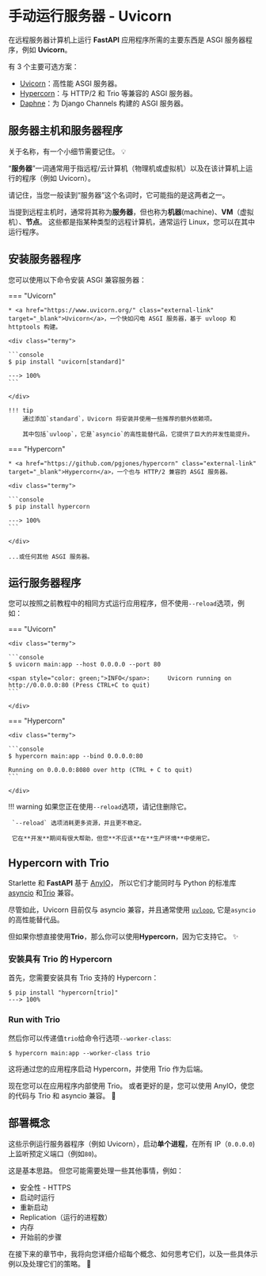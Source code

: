# 手动运行服务器 - Uvicorn

在远程服务器计算机上运行 **FastAPI** 应用程序所需的主要东西是 ASGI 服务器程序，例如 **Uvicorn**。

有 3 个主要可选方案：

* <a href="https://www.uvicorn.org/" class="external-link" target="_blank">Uvicorn</a>：高性能 ASGI 服务器。
* <a href="https://hypercorn.readthedocs.io/" class="external-link" target="_blank">Hypercorn</a>：与 HTTP/2 和 Trio 等兼容的 ASGI 服务器。
* <a href="https://github.com/django/daphne" class="external-link" target="_blank">Daphne</a>：为 Django Channels 构建的 ASGI 服务器。

## 服务器主机和服务器程序

关于名称，有一个小细节需要记住。 💡

“**服务器**”一词通常用于指远程/云计算机（物理机或虚拟机）以及在该计算机上运行的程序（例如 Uvicorn）。

请记住，当您一般读到“服务器”这个名词时，它可能指的是这两者之一。

当提到远程主机时，通常将其称为**服务器**，但也称为**机器**(machine)、**VM**（虚拟机）、**节点**。 这些都是指某种类型的远程计算机，通常运行 Linux，您可以在其中运行程序。


## 安装服务器程序

您可以使用以下命令安装 ASGI 兼容服务器：

=== "Uvicorn"

    * <a href="https://www.uvicorn.org/" class="external-link" target="_blank">Uvicorn</a>，一个快如闪电 ASGI 服务器，基于 uvloop 和 httptools 构建。

    <div class="termy">

    ```console
    $ pip install "uvicorn[standard]"

    ---> 100%
    ```

    </div>

    !!! tip
        通过添加`standard`，Uvicorn 将安装并使用一些推荐的额外依赖项。

        其中包括`uvloop`，它是`asyncio`的高性能替代品，它提供了巨大的并发性能提升。

=== "Hypercorn"

    * <a href="https://github.com/pgjones/hypercorn" class="external-link" target="_blank">Hypercorn</a>，一个也与 HTTP/2 兼容的 ASGI 服务器。

    <div class="termy">

    ```console
    $ pip install hypercorn

    ---> 100%
    ```

    </div>

    ...或任何其他 ASGI 服务器。


## 运行服务器程序

您可以按照之前教程中的相同方式运行应用程序，但不使用`--reload`选项，例如：

=== "Uvicorn"

    <div class="termy">

    ```console
    $ uvicorn main:app --host 0.0.0.0 --port 80

    <span style="color: green;">INFO</span>:     Uvicorn running on http://0.0.0.0:80 (Press CTRL+C to quit)
    ```

    </div>


=== "Hypercorn"

    <div class="termy">

    ```console
    $ hypercorn main:app --bind 0.0.0.0:80

    Running on 0.0.0.0:8080 over http (CTRL + C to quit)
    ```

    </div>

!!! warning
     如果您正在使用`--reload`选项，请记住删除它。

     `--reload` 选项消耗更多资源，并且更不稳定。

     它在**开发**期间有很大帮助，但您**不应该**在**生产环境**中使用它。

## Hypercorn with Trio

Starlette 和 **FastAPI** 基于 <a href="https://anyio.readthedocs.io/en/stable/" class="external-link" target="_blank">AnyIO</a>， 所以它们才能同时与 Python 的标准库 <a href="https://docs.python.org/3/library/asyncio-task.html" class="external-link" target="_blank">asyncio</a> 和<a href="https://trio.readthedocs.io/en/stable/" class="external-link" target="_blank">Trio</a> 兼容。

尽管如此，Uvicorn 目前仅与 asyncio 兼容，并且通常使用 <a href="https://github.com/MagicStack/uvloop" class="external-link" target="_blank">`uvloop`</a >, 它是`asyncio`的高性能替代品。

但如果你想直接使用**Trio**，那么你可以使用**Hypercorn**，因为它支持它。 ✨

### 安装具有 Trio 的 Hypercorn

首先，您需要安装具有 Trio 支持的 Hypercorn：

<div class="termy">

```console
$ pip install "hypercorn[trio]"
---> 100%
```

</div>

### Run with Trio

然后你可以传递值`trio`给命令行选项`--worker-class`:

<div class="termy">

```console
$ hypercorn main:app --worker-class trio
```

</div>

这将通过您的应用程序启动 Hypercorn，并使用 Trio 作为后端。

现在您可以在应用程序内部使用 Trio。 或者更好的是，您可以使用 AnyIO，使您的代码与 Trio 和 asyncio 兼容。 🎉

## 部署概念

这些示例运行服务器程序（例如 Uvicorn），启动**单个进程**，在所有 IP（`0.0.0.0`)上监听预定义端口（例如`80`)。

这是基本思路。 但您可能需要处理一些其他事情，例如：

* 安全性 - HTTPS
* 启动时运行
* 重新启动
* Replication（运行的进程数）
* 内存
* 开始前的步骤

在接下来的章节中，我将向您详细介绍每个概念、如何思考它们，以及一些具体示例以及处理它们的策略。 🚀
